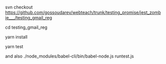 svn checkout https://github.com/gossoudarev/webteach/trunk/testing_promise/jest_zombie___/testing_gmail_reg

cd testing_gmail_reg

yarn install

yarn test



and also ./node_modules/babel-cli/bin/babel-node.js runtest.js
